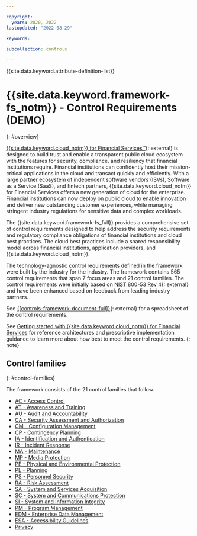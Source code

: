```yaml
---

copyright:
  years: 2020, 2022
lastupdated: "2022-08-29"

keywords: 

subcollection: controls

---
```


{{site.data.keyword.attribute-definition-list}}


#  {{site.data.keyword.framework-fs_notm}} - Control Requirements (DEMO)
{: #overview}

[{{site.data.keyword.cloud_notm}} for Financial Services™](https://www.ibm.com/cloud/financial-services){: external} is designed to build trust and enable a transparent public cloud ecosystem with the features for security, compliance, and resiliency that financial institutions require. Financial institutions can confidently host their mission-critical applications in the cloud and transact quickly and efficiently. With a large partner ecosystem of independent software vendors (ISVs), Software as a Service (SaaS), and fintech partners, {{site.data.keyword.cloud_notm}} for Financial Services offers a new generation of cloud for the enterprise. Financial institutions can now deploy on public cloud to enable innovation and deliver new outstanding customer experiences, while managing stringent industry regulations for sensitive data and complex workloads.

The {{site.data.keyword.framework-fs_full}} provides a comprehensive set of control requirements designed to help address the security requirements and regulatory compliance obligations of financial institutions and cloud best practices. The cloud best practices include a shared responsibility model across financial institutions, application providers, and {{site.data.keyword.cloud_notm}}.

The technology-agnostic control requirements defined in the framework were built by the industry for the industry. The framework contains 565 control requirements that span 7 focus areas and 21 control families. The control requirements were initially based on [NIST 800-53 Rev 4](https://csrc.nist.gov/Projects/risk-management/sp800-53-controls/release-search#!/800-53?version=4.0){: external} and have been enhanced based on feedback from leading industry partners.

See [{[controls-framework-document-full]}](https://cloud.ibm.com/media/docs/downloads/framework-financial-services/IBM_Cloud_Framework_for_Financial_Services_-_Control_Requirements_v1.1.0.xlsx){: external} for a spreadsheet of the control requirements.

See [Getting started with {{site.data.keyword.cloud_notm}} for Financial Services]() for reference architectures and prescriptive implementation guidance to learn more about how best to meet the control requirements.
{: note}

## Control families
{: #control-families}

The framework consists of the 21 control families that follow.

- [AC - Access Control](/docs/controls?topic=controls-ac-overview)
- [AT - Awareness and Training](/docs/controls?topic=controls-at-overview)
- [AU - Audit and Accountability](/docs/controls?topic=controls-au-overview)
- [CA - Security Assessment and Authorization](/docs/controls?topic=controls-ca-overview)
- [CM - Configuration Management](/docs/controls?topic=controls-cm-overview)
- [CP - Contingency Planning](/docs/controls?topic=controls-cp-overview)
- [IA - Identification and Authentication](/docs/controls?topic=controls-ia-overview)
- [IR - Incident Response](/docs/controls?topic=controls-ir-overview)
- [MA - Maintenance](/docs/controls?topic=controls-ma-overview)
- [MP - Media Protection](/docs/controls?topic=controls-mp-overview)
- [PE - Physical and Environmental Protection](/docs/controls?topic=controls-pe-overview)
- [PL - Planning](/docs/controls?topic=controls-pl-overview)
- [PS - Personnel Security](/docs/controls?topic=controls-ps-overview)
- [RA - Risk Assessment](/docs/controls?topic=controls-ra-overview)
- [SA - System and Services Acquisition](/docs/controls?topic=controls-sa-overview)
- [SC - System and Communications Protection](/docs/controls?topic=controls-sc-overview)
- [SI - System and Information Integrity](/docs/controls?topic=controls-si-overview)
- [PM - Program Management](/docs/controls?topic=controls-pm-overview)
- [EDM - Enterprise Data Management](/docs/controls?topic=controls-edm-overview)
- [ESA - Accessibility Guidelines](/docs/controls?topic=controls-esa-overview)
- [Privacy](/docs/controls?topic=controls-privacy-overview)
